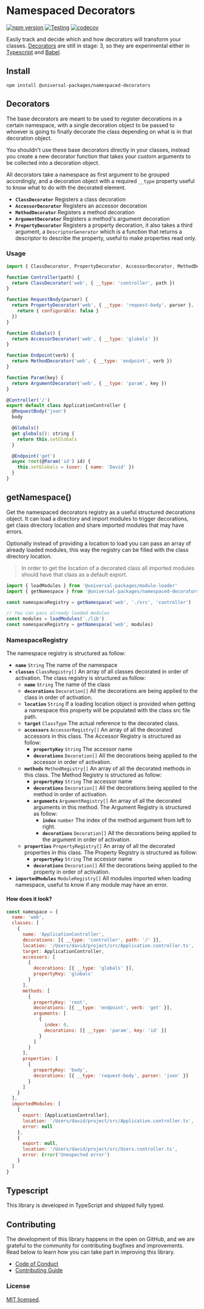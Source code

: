# Namespaced Decorators

[![npm version](https://badge.fury.io/js/@universal-packages%2Fnamespaced-decorators.svg)](https://www.npmjs.com/package/@universal-packages/namespaced-decorators)
[![Testing](https://github.com/universal-packages/universal-namespaced-decorators/actions/workflows/testing.yml/badge.svg)](https://github.com/universal-packages/universal-namespaced-decorators/actions/workflows/testing.yml)
[![codecov](https://codecov.io/gh/universal-packages/universal-namespaced-decorators/branch/main/graph/badge.svg?token=CXPJSN8IGL)](https://codecov.io/gh/universal-packages/universal-namespaced-decorators)

Easily track and decide which and how decorators will transform your classes. [Decorators](https://github.com/tc39/proposal-decorators) are still in stage: 3, so they are experimental either in [Typescript](https://www.typescriptlang.org/docs/handbook/decorators.html) and [Babel](https://babeljs.io/docs/en/babel-plugin-proposal-decorators).

## Install

```shell
npm install @universal-packages/namespaced-decorators
```

## Decorators

The base decorators are meant to be used to register decorations in a certain namespace, with a single decoration object to be passed to whoever is going to finally decorate the class depending on what is in that decoration object.

You shouldn't use these base decorators directly in your classes, instead you create a new decorator function that takes your custom arguments to be collected into a decoration object.

All decorators take a namespace as first argument to be grouped accordingly, and a decoration object with a required `__type` property useful to know what to do with the decorated element.

- **`ClassDecorator`**
  Registers a class decoration
- **`AccessorDecorator`**
  Registers an accessor decoration
- **`MethodDecorator`**
  Registers a method decoration
- **`ArgumentDecorator`**
  Registers a method's argument decoration
- **`PropertyDecorator`**
  Registers a property decoration, it also takes a third argument, a `DescriptorGenerator` which is a function that returns a descriptor to describe the property, useful to make properties read only.

### Usage

```js
import { ClassDecorator, PropertyDecorator, AccessorDecorator, MethodDecorator, ArgumentDecorator } from '@universal-packages/namespaced-decorators'

function Controller(path) {
  return ClassDecorator('web', { __type: 'controller', path })
}

function RequestBody(parser) {
  return PropertyDecorator('web', { __type: 'request-body', parser }, () => {
    return { configurable: false }
  })
}

function Globals() {
  return AccessorDecorator('web', { __type: 'globals' })
}

function Endpoint(verb) {
  return MethodDecorator('web', { __type: 'endpoint', verb })
}

function Param(key) {
  return ArgumentDecorator('web', { __type: 'param', key })
}

@Controller('/')
export default class ApplicationController {
  @RequestBody('json')
  body

  @Globals()
  get globals(): string {
    return this.setGlobals
  }

  @Endpoint('get')
  async root(@Param('id') id) {
    this.setGlobals = (user: { name: 'David' })
  }
}
```

## getNamespace()

Get the namespaced decorators registry as a useful structured decorations object. It can load a directory and import modules to trigger decorations, get class directory location and share imported modules that may have errors.

Optionally instead of providing a location to load you can pass an array of already loaded modules, this way the registry can be filled with the class directory location.

> In order to get the location of a decorated class all imported modules should have that class as a default export.

```js
import { loadModules } from '@universal-packages/module-loader'
import { getNamespace } from '@universal-packages/namespaced-decorators'

const namespaceRegistry = getNamespace('web', './src', 'controller')

// You can pass already loaded modules
const modules = loadModules('./lib')
const namespaceRegistry = getNamespace('web', modules)
```

### NamespaceRegistry

The namespace registry is structured as follow:

- **`name`** `String`
  The name of the namespace
- **`classes`** `ClassRegistry[]`
  An array of all classes decorated in order of activation. The class registry is structured as follow:
  - **`name`** `String`
    The name of the class
  - **`decorations`** `Decoration[]`
    All the decorations are being applied to the class in order of activation.
  - **`location`** `String`
    If a loading location object is provided when getting a namespace this property will be populated with the class src file path.
  - **`target`** `ClassType`
    The actual reference to the decorated class.
  - **`accessors`** `AccessorRegistry[]`
    An array of all the decorated accessors in this class. The Accessor Registry is structured as follow:
    - **`propertyKey`** `String`
      The accessor name
    - **`decorations`** `Decoration[]`
      All the decorations being applied to the accessor in order of activation.
  - **`methods`** `MethodRegistry[]`
    An array of all the decorated methods in this class. The Method Registry is structured as follow:
    - **`propertyKey`** `String`
      The accessor name
    - **`decorations`** `Decoration[]`
      All the decorations being applied to the method in order of activation.
    - **`arguments`** `ArgumentRegistry[]`
      An array of all the decorated arguments in this method. The Argument Registry is structured as follow:
      - **`index`** `number`
        The index of the method argument from left to right.
      - **`decorations`** `Decoration[]`
        All the decorations being applied to the argument in order of activation.
  - **`properties`** `PropertyRegistry[]`
    An array of all the decorated properties in this class. The Property Registry is structured as follow:
    - **`propertyKey`** `String`
      The accessor name
    - **`decorations`** `Decoration[]`
      All the decorations being applied to the property in order of activation.
- **`importedModules`** `ModuleRegistry[]`
  All modules imported when loading namespace, useful to know if any module may have an error.

#### How does it look?

```js
const namespace = {
  name: 'web',
  classes: [
    {
      name: 'ApplicationController',
      decorations: [{ __type: 'controller', path: '/' }],
      location: '/Users/david/project/src/Application.controller.ts',
      target: ApplicationController,
      accessors: [
        {
          decorations: [{ __type: 'globals' }],
          propertyKey: 'globals'
        }
      ],
      methods: [
        {
          propertyKey: 'root',
          decorations: [{ __type: 'endpoint', verb: 'get' }],
          arguments: [
            {
              index: 0,
              decorations: [{ __type: 'param', key: 'id' }]
            }
          ]
        }
      ],
      properties: [
        {
          propertyKey: 'body',
          decorations: [{ __type: 'request-body', parser: 'json' }]
        }
      ]
    }
  ],
  importedModules: [
    {
      export: [ApplicationController],
      location: '/Users/david/project/src/Application.controller.ts',
      error: null
    },
    {
      export: null,
      location: '/Users/david/project/src/Users.controller.ts',
      error: Error('Unexpected error')
    }
  ]
}
```

## Typescript

This library is developed in TypeScript and shipped fully typed.

## Contributing

The development of this library happens in the open on GitHub, and we are grateful to the community for contributing bugfixes and improvements. Read below to learn how you can take part in improving this library.

- [Code of Conduct](./CODE_OF_CONDUCT.md)
- [Contributing Guide](./CONTRIBUTING.md)

### License

[MIT licensed](./LICENSE).
